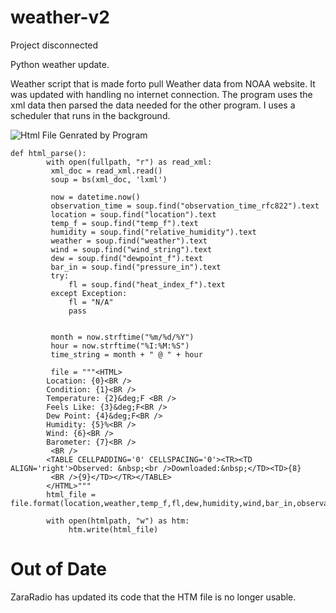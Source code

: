 # weather-v2
Project disconnected 

Python weather update. 

 Weather script that is made forto pull 
Weather data from NOAA website. It was updated with handling 
no internet connection. The program uses the xml data then parsed the data needed for the other program. I uses a scheduler that runs in the background. 

![Html File Genrated by Program](https://tcaviness.github.io/assessts/img/NOAAParsing.png)

~~~
def html_parse():
        with open(fullpath, "r") as read_xml:
         xml_doc = read_xml.read()
         soup = bs(xml_doc, 'lxml')
         
         now = datetime.now()
         observation_time = soup.find("observation_time_rfc822").text
         location = soup.find("location").text
         temp_f = soup.find("temp_f").text
         humidity = soup.find("relative_humidity").text
         weather = soup.find("weather").text
         wind = soup.find("wind_string").text
         dew = soup.find("dewpoint_f").text
         bar_in = soup.find("pressure_in").text
         try:
             fl = soup.find("heat_index_f").text
         except Exception:
             fl = "N/A"
             pass
         

         month = now.strftime("%m/%d/%Y")
         hour = now.strftime("%I:%M:%S")
         time_string = month + " @ " + hour        

         file = """<HTML>
        Location: {0}<BR />
        Condition: {1}<BR /> 
        Temperature: {2}&deg;F <BR />
        Feels Like: {3}&deg;F<BR />
        Dew Point: {4}&deg;F<BR />
        Humidity: {5}%<BR />
        Wind: {6}<BR />
        Barometer: {7}<BR />
         <BR />
        <TABLE CELLPADDING='0' CELLSPACING='0'><TR><TD ALIGN='right'>Observed: &nbsp;<br />Downloaded:&nbsp;</TD><TD>{8}
         <BR />{9}</TD></TR></TABLE>
        </HTML>"""
        html_file = file.format(location,weather,temp_f,fl,dew,humidity,wind,bar_in,observation_time,time_string)

        with open(htmlpath, "w") as htm:
             htm.write(html_file)
~~~

# Out of Date

ZaraRadio has updated its code that the HTM file is no longer usable. 
  
